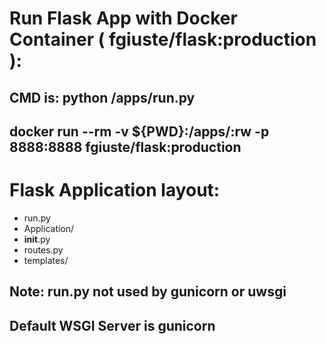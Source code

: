 # Run Flask App with Docker Container ( fgiuste/flask:production ):
## CMD is: python /apps/run.py

## docker run --rm -v ${PWD}:/apps/:rw -p 8888:8888 fgiuste/flask:production

# Flask Application layout:
- run.py
- Application/
-   __init__.py
-   routes.py
-   templates/

## Note: run.py not used by gunicorn or uwsgi
## Default WSGI Server is gunicorn